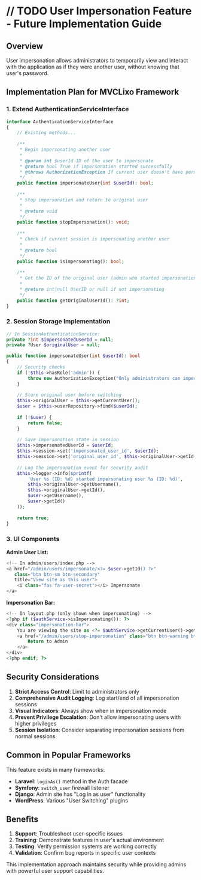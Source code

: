 # // TODO User Impersonation Feature - Future Implementation Guide

## Overview
User impersonation allows administrators to temporarily view and interact with the application as if they were another user, without knowing that user's password.

## Implementation Plan for MVCLixo Framework

### 1. Extend AuthenticationServiceInterface

```php
interface AuthenticationServiceInterface 
{
    // Existing methods...
    
    /**
     * Begin impersonating another user
     * 
     * @param int $userId ID of the user to impersonate
     * @return bool True if impersonation started successfully
     * @throws AuthorizationException If current user doesn't have permission
     */
    public function impersonateUser(int $userId): bool;
    
    /**
     * Stop impersonation and return to original user
     * 
     * @return void
     */
    public function stopImpersonation(): void;
    
    /**
     * Check if current session is impersonating another user
     * 
     * @return bool
     */
    public function isImpersonating(): bool;
    
    /**
     * Get the ID of the original user (admin who started impersonation)
     * 
     * @return int|null UserID or null if not impersonating
     */
    public function getOriginalUserId(): ?int;
}
```

### 2. Session Storage Implementation

```php
// In SessionAuthenticationService:
private ?int $impersonatedUserId = null;
private ?User $originalUser = null;

public function impersonateUser(int $userId): bool
{
    // Security checks
    if (!$this->hasRole('admin')) {
        throw new AuthorizationException("Only administrators can impersonate users");
    }
    
    // Store original user before switching
    $this->originalUser = $this->getCurrentUser();
    $user = $this->userRepository->find($userId);
    
    if (!$user) {
        return false;
    }
    
    // Save impersonation state in session
    $this->impersonatedUserId = $userId;
    $this->session->set('impersonated_user_id', $userId);
    $this->session->set('original_user_id', $this->originalUser->getId());
    
    // Log the impersonation event for security audit
    $this->logger->info(sprintf(
        'User %s (ID: %d) started impersonating user %s (ID: %d)',
        $this->originalUser->getUsername(),
        $this->originalUser->getId(),
        $user->getUsername(),
        $user->getId()
    ));
    
    return true;
}
```

### 3. UI Components

**Admin User List:**
```php
<!-- In admin/users/index.php -->
<a href="/admin/users/impersonate/<?= $user->getId() ?>" 
   class="btn btn-sm btn-secondary"
   title="View site as this user">
    <i class="fas fa-user-secret"></i> Impersonate
</a>
```

**Impersonation Bar:**
```php
<!-- In layout.php (only shown when impersonating) -->
<?php if ($authService->isImpersonating()): ?>
<div class="impersonation-bar">
    You are viewing the site as <?= $authService->getCurrentUser()->getUsername() ?>
    <a href="/admin/users/stop-impersonation" class="btn btn-warning btn-sm">
        Return to Admin
    </a>
</div>
<?php endif; ?>
```

## Security Considerations

1. **Strict Access Control**: Limit to administrators only
2. **Comprehensive Audit Logging**: Log start/end of all impersonation sessions
3. **Visual Indicators**: Always show when in impersonation mode
4. **Prevent Privilege Escalation**: Don't allow impersonating users with higher privileges
5. **Session Isolation**: Consider separating impersonation sessions from normal sessions

## Common in Popular Frameworks

This feature exists in many frameworks:

- **Laravel**: `loginAs()` method in the Auth facade
- **Symfony**: `switch_user` firewall listener
- **Django**: Admin site has "Log in as user" functionality
- **WordPress**: Various "User Switching" plugins

## Benefits

1. **Support**: Troubleshoot user-specific issues
2. **Training**: Demonstrate features in user's actual environment
3. **Testing**: Verify permission systems are working correctly
4. **Validation**: Confirm bug reports in specific user contexts

This implementation approach maintains security while providing admins with powerful user support capabilities.